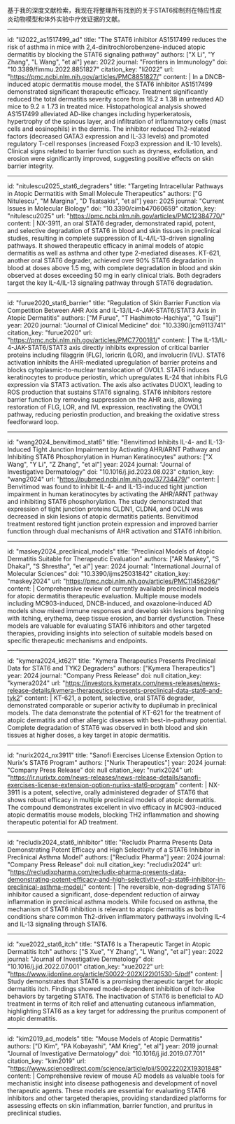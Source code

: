 基于我的深度文献检索，我现在将整理所有找到的关于STAT6抑制剂在特应性皮炎动物模型和体外实验中疗效证据的文献。

----
id: "li2022_as1517499_ad"
title: "The STAT6 inhibitor AS1517499 reduces the risk of asthma in mice with 2,4-dinitrochlorobenzene-induced atopic dermatitis by blocking the STAT6 signaling pathway"
authors: ["X Li", "Y Zhang", "L Wang", "et al"]
year: 2022
journal: "Frontiers in Immunology"
doi: "10.3389/fimmu.2022.8851827"
citation_key: "li2022"
url: "https://pmc.ncbi.nlm.nih.gov/articles/PMC8851827/"
content: |
  In a DNCB-induced atopic dermatitis mouse model, the STAT6 inhibitor AS1517499 demonstrated significant therapeutic efficacy. Treatment significantly reduced the total dermatitis severity score from 16.2 ± 1.38 in untreated AD mice to 9.2 ± 1.73 in treated mice. Histopathological analysis showed AS1517499 alleviated AD-like changes including hyperkeratosis, hypertrophy of the spinous layer, and infiltration of inflammatory cells (mast cells and eosinophils) in the dermis. The inhibitor reduced Th2-related factors (decreased GATA3 expression and IL-33 levels) and promoted regulatory T-cell responses (increased Foxp3 expression and IL-10 levels). Clinical signs related to barrier function such as dryness, exfoliation, and erosion were significantly improved, suggesting positive effects on skin barrier integrity.

----
id: "nitulescu2025_stat6_degraders"
title: "Targeting Intracellular Pathways in Atopic Dermatitis with Small Molecule Therapeutics"
authors: ["G Nitulescu", "M Margina", "D Tsatsakis", "et al"]
year: 2025
journal: "Current Issues in Molecular Biology"
doi: "10.3390/cimb47060659"
citation_key: "nitulescu2025"
url: "https://pmc.ncbi.nlm.nih.gov/articles/PMC12384770/"
content: |
  NX-3911, an oral STAT6 degrader, demonstrated rapid, potent, and selective degradation of STAT6 in blood and skin tissues in preclinical studies, resulting in complete suppression of IL-4/IL-13-driven signaling pathways. It showed therapeutic efficacy in animal models of atopic dermatitis as well as asthma and other type 2-mediated diseases. KT-621, another oral STAT6 degrader, achieved over 90% STAT6 degradation in blood at doses above 1.5 mg, with complete degradation in blood and skin observed at doses exceeding 50 mg in early clinical trials. Both degraders target the key IL-4/IL-13 signaling pathway through STAT6 degradation.

----
id: "furue2020_stat6_barrier"
title: "Regulation of Skin Barrier Function via Competition Between AHR Axis and IL-13/IL-4-JAK-STAT6/STAT3 Axis in Atopic Dermatitis"
authors: ["M Furue", "T Hashimoto-Hachiya", "G Tsuji"]
year: 2020
journal: "Journal of Clinical Medicine"
doi: "10.3390/jcm9113741"
citation_key: "furue2020"
url: "https://pmc.ncbi.nlm.nih.gov/articles/PMC7700181/"
content: |
  The IL-13/IL-4-JAK-STAT6/STAT3 axis directly inhibits expression of critical barrier proteins including filaggrin (FLG), loricrin (LOR), and involucrin (IVL). STAT6 activation inhibits the AHR-mediated upregulation of barrier proteins and blocks cytoplasmic-to-nuclear translocation of OVOL1. STAT6 induces keratinocytes to produce periostin, which upregulates IL-24 that inhibits FLG expression via STAT3 activation. The axis also activates DUOX1, leading to ROS production that sustains STAT6 signaling. STAT6 inhibitors restore barrier function by removing suppression on the AHR axis, allowing restoration of FLG, LOR, and IVL expression, reactivating the OVOL1 pathway, reducing periostin production, and breaking the oxidative stress feedforward loop.

----
id: "wang2024_benvitimod_stat6"
title: "Benvitimod Inhibits IL-4- and IL-13-Induced Tight Junction Impairment by Activating AHR/ARNT Pathway and Inhibiting STAT6 Phosphorylation in Human Keratinocytes"
authors: ["X Wang", "Y Li", "Z Zhang", "et al"]
year: 2024
journal: "Journal of Investigative Dermatology"
doi: "10.1016/j.jid.2023.08.023"
citation_key: "wang2024"
url: "https://pubmed.ncbi.nlm.nih.gov/37734479/"
content: |
  Benvitimod was found to inhibit IL-4- and IL-13-induced tight junction impairment in human keratinocytes by activating the AHR/ARNT pathway and inhibiting STAT6 phosphorylation. The study demonstrated that expression of tight junction proteins CLDN1, CLDN4, and OCLN was decreased in skin lesions of atopic dermatitis patients. Benvitimod treatment restored tight junction protein expression and improved barrier function through dual mechanisms of AHR activation and STAT6 inhibition.

----
id: "maskey2024_preclinical_models"
title: "Preclinical Models of Atopic Dermatitis Suitable for Therapeutic Evaluation"
authors: ["AR Maskey", "S Dhakal", "S Shrestha", "et al"]
year: 2024
journal: "International Journal of Molecular Sciences"
doi: "10.3390/ijms25031842"
citation_key: "maskey2024"
url: "https://pmc.ncbi.nlm.nih.gov/articles/PMC11456296/"
content: |
  Comprehensive review of currently available preclinical models for atopic dermatitis therapeutic evaluation. Multiple mouse models including MC903-induced, DNCB-induced, and oxazolone-induced AD models show mixed immune responses and develop skin lesions beginning with itching, erythema, deep tissue erosion, and barrier dysfunction. These models are valuable for evaluating STAT6 inhibitors and other targeted therapies, providing insights into selection of suitable models based on specific therapeutic mechanisms and endpoints.

----
id: "kymera2024_kt621"
title: "Kymera Therapeutics Presents Preclinical Data for STAT6 and TYK2 Degraders"
authors: ["Kymera Therapeutics"]
year: 2024
journal: "Company Press Release"
doi: null
citation_key: "kymera2024"
url: "https://investors.kymeratx.com/news-releases/news-release-details/kymera-therapeutics-presents-preclinical-data-stat6-and-tyk2"
content: |
  KT-621, a potent, selective, oral STAT6 degrader, demonstrated comparable or superior activity to dupilumab in preclinical models. The data demonstrate the potential of KT-621 for the treatment of atopic dermatitis and other allergic diseases with best-in-pathway potential. Complete degradation of STAT6 was observed in both blood and skin tissues at higher doses, a key target in atopic dermatitis.

----
id: "nurix2024_nx3911"
title: "Sanofi Exercises License Extension Option to Nurix's STAT6 Program"
authors: ["Nurix Therapeutics"]
year: 2024
journal: "Company Press Release"
doi: null
citation_key: "nurix2024"
url: "https://ir.nurixtx.com/news-releases/news-release-details/sanofi-exercises-license-extension-option-nurixs-stat6-program"
content: |
  NX-3911 is a potent, selective, orally administered degrader of STAT6 that shows robust efficacy in multiple preclinical models of atopic dermatitis. The compound demonstrates excellent in vivo efficacy in MC903-induced atopic dermatitis mouse models, blocking TH2 inflammation and showing therapeutic potential for AD treatment.

----
id: "recludix2024_stat6_inhibitor"
title: "Recludix Pharma Presents Data Demonstrating Potent Efficacy and High Selectivity of a STAT6 Inhibitor in Preclinical Asthma Model"
authors: ["Recludix Pharma"]
year: 2024
journal: "Company Press Release"
doi: null
citation_key: "recludix2024"
url: "https://recludixpharma.com/recludix-pharma-presents-data-demonstrating-potent-efficacy-and-high-selectivity-of-a-stat6-inhibitor-in-preclinical-asthma-model/"
content: |
  The reversible, non-degrading STAT6 inhibitor caused a significant, dose-dependent reduction of airway inflammation in preclinical asthma models. While focused on asthma, the mechanism of STAT6 inhibition is relevant to atopic dermatitis as both conditions share common Th2-driven inflammatory pathways involving IL-4 and IL-13 signaling through STAT6.

----
id: "xue2022_stat6_itch"
title: "STAT6 Is a Therapeutic Target in Atopic Dermatitis Itch"
authors: ["S Xue", "Y Zhang", "L Wang", "et al"]
year: 2022
journal: "Journal of Investigative Dermatology"
doi: "10.1016/j.jid.2022.07.001"
citation_key: "xue2022"
url: "https://www.jidonline.org/article/S0022-202X(22)01530-5/pdf"
content: |
  Study demonstrates that STAT6 is a promising therapeutic target for atopic dermatitis itch. Findings showed model-dependent inhibition of itch-like behaviors by targeting STAT6. The inactivation of STAT6 is beneficial to AD treatment in terms of itch relief and attenuating cutaneous inflammation, highlighting STAT6 as a key target for addressing the pruritus component of atopic dermatitis.

----
id: "kim2019_ad_models"
title: "Mouse Models of Atopic Dermatitis"
authors: ["D Kim", "PA Kobayashi", "AM Krieg", "et al"]
year: 2019
journal: "Journal of Investigative Dermatology"
doi: "10.1016/j.jid.2019.07.701"
citation_key: "kim2019"
url: "https://www.sciencedirect.com/science/article/pii/S0022202X19301848"
content: |
  Comprehensive review of mouse AD models as valuable tools for mechanistic insight into disease pathogenesis and development of novel therapeutic agents. These models are essential for evaluating STAT6 inhibitors and other targeted therapies, providing standardized platforms for assessing effects on skin inflammation, barrier function, and pruritus in preclinical studies.